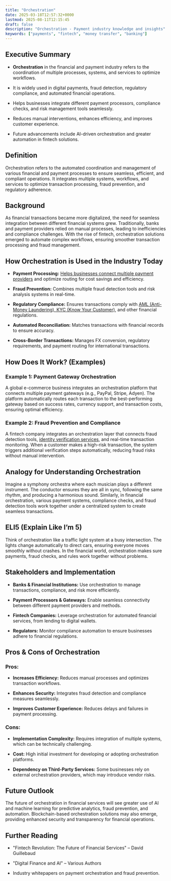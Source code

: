 ```yaml
---
title: "Orchestration"
date: 2025-03-18T12:57:32+0000
lastmod: 2025-08-11T12:15:45
draft: false
description: "Orchestration - Payment industry knowledge and insights"
keywords: ["payments", "fintech", "money transfer", "banking"]
---
```


## Executive Summary

- **Orchestration** in the financial and payment industry refers to the coordination of multiple processes, systems, and services to optimize workflows.

- It is widely used in digital payments, fraud detection, regulatory compliance, and automated financial operations.

- Helps businesses integrate different payment processors, compliance checks, and risk management tools seamlessly.

- Reduces manual interventions, enhances efficiency, and improves customer experience.

- Future advancements include AI-driven orchestration and greater automation in fintech solutions.

## Definition

Orchestration refers to the automated coordination and management of various financial and payment processes to ensure seamless, efficient, and compliant operations. It integrates multiple systems, workflows, and services to optimize transaction processing, fraud prevention, and regulatory adherence.

## Background

As financial transactions became more digitalized, the need for seamless integration between different financial systems grew. Traditionally, banks and payment providers relied on manual processes, leading to inefficiencies and compliance challenges. With the rise of fintech, orchestration solutions emerged to automate complex workflows, ensuring smoother transaction processing and fraud management.

## How Orchestration is Used in the Industry Today

- **Payment Processing:** [Helps businesses connect multiple payment providers](https://faisalkhanllc.xyz/resources/payments-wiki/p/payment-processor/) and optimize routing for cost savings and efficiency.

- **Fraud Prevention:** Combines multiple fraud detection tools and risk analysis systems in real-time.

- **Regulatory Compliance:** Ensures transactions comply with [AML (Anti-Money Laundering), KYC (Know Your Customer)](https://faisalkhanllc.xyz/resources/payments-wiki/k/know-your-customer-kyc-anti-money-laundering-aml/), and other financial regulations.

- **Automated Reconciliation:** Matches transactions with financial records to ensure accuracy.

- **Cross-Border Transactions:** Manages FX conversion, regulatory requirements, and payment routing for international transactions.

## How Does It Work? (Examples)

### Example 1: Payment Gateway Orchestration

A global e-commerce business integrates an orchestration platform that connects multiple payment gateways (e.g., PayPal, Stripe, Adyen). The platform automatically routes each transaction to the best-performing gateway based on success rates, currency support, and transaction costs, ensuring optimal efficiency.

### Example 2: Fraud Prevention and Compliance

A fintech company integrates an orchestration layer that connects fraud detection tools, [identity verification services](https://faisalkhanllc.xyz/resources/payments-wiki/i/identity-verification-idv/), and real-time transaction monitoring. When a customer makes a high-risk transaction, the system triggers additional verification steps automatically, reducing fraud risks without manual intervention.

## Analogy for Understanding Orchestration

Imagine a symphony orchestra where each musician plays a different instrument. The conductor ensures they are all in sync, following the same rhythm, and producing a harmonious sound. Similarly, in financial orchestration, various payment systems, compliance checks, and fraud detection tools work together under a centralized system to create seamless transactions.

## ELI5 (Explain Like I’m 5)

Think of orchestration like a traffic light system at a busy intersection. The lights change automatically to direct cars, ensuring everyone moves smoothly without crashes. In the financial world, orchestration makes sure payments, fraud checks, and rules work together without problems.

## Stakeholders and Implementation

- **Banks & Financial Institutions:** Use orchestration to manage transactions, compliance, and risk more efficiently.

- **Payment Processors & Gateways:** Enable seamless connectivity between different payment providers and methods.

- **Fintech Companies:** Leverage orchestration for automated financial services, from lending to digital wallets.

- **Regulators:** Monitor compliance automation to ensure businesses adhere to financial regulations.

## Pros & Cons of Orchestration

### Pros:

- **Increases Efficiency:** Reduces manual processes and optimizes transaction workflows.

- **Enhances Security:** Integrates fraud detection and compliance measures seamlessly.

- **Improves Customer Experience:** Reduces delays and failures in payment processing.

### Cons:

- **Implementation Complexity:** Requires integration of multiple systems, which can be technically challenging.

- **Cost:** High initial investment for developing or adopting orchestration platforms.

- **Dependency on Third-Party Services:** Some businesses rely on external orchestration providers, which may introduce vendor risks.

## Future Outlook

The future of orchestration in financial services will see greater use of AI and machine learning for predictive analytics, fraud prevention, and automation. Blockchain-based orchestration solutions may also emerge, providing enhanced security and transparency for financial operations.

## Further Reading

- "Fintech Revolution: The Future of Financial Services" – David Guillebaud

- "Digital Finance and AI" – Various Authors

- Industry whitepapers on payment orchestration and fraud prevention.

##